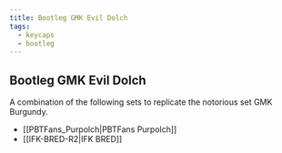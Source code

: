 ```yaml
---
title: Bootleg GMK Evil Dolch
tags:
  - keycaps
  - bootleg
---
```


## Bootleg GMK Evil Dolch

A combination of the following sets to replicate the notorious set GMK Burgundy.

- [[PBTFans_Purpolch|PBTFans Purpolch]]
- [[IFK-BRED-R2|IFK BRED]]

